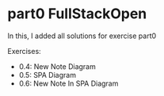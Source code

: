 # part0 FullStackOpen

In this, I added all solutions for exercise part0

Exercises:

- 0.4: New Note Diagram
- 0.5: SPA Diagram
- 0.6: New Note In SPA Diagram
